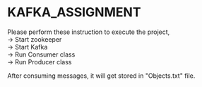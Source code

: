 # KAFKA_ASSIGNMENT
Please perform these instruction to execute the project,<br>
-> Start zookeeper<br>
-> Start Kafka<br>
-> Run Consumer class<br>
-> Run Producer class<br>

After consuming messages, it will get stored in "Objects.txt" file.
